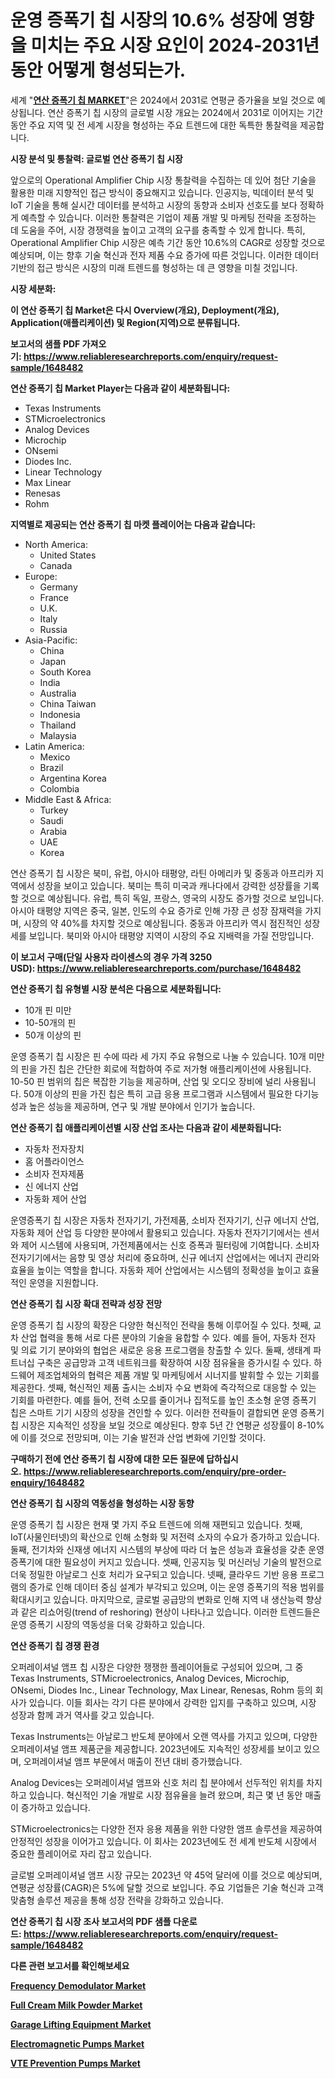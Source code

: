 <p><h1>운영 증폭기 칩 시장의 10.6% 성장에 영향을 미치는 주요 시장 요인이 2024-2031년 동안 어떻게 형성되는가.</h1></p><p>세계 "<strong><a href="https://www.reliableresearchreports.com/operational-amplifier-chip-market-r1648482?utm_campaign=106&utm_medium=8&utm_source=Github&utm_content=ia&utm_term=17122024&utm_id=operational-amplifier-chip">연산 증폭기 칩 MARKET</a></strong>"은 2024에서 2031로 연평균 증가율을 보일 것으로 예상됩니다. 연산 증폭기 칩 시장의 글로벌 시장 개요는 2024에서 2031로 이어지는 기간 동안 주요 지역 및 전 세계 시장을 형성하는 주요 트렌드에 대한 독특한 통찰력을 제공합니다.</p>
<p><strong>시장 분석 및 통찰력: 글로벌 연산 증폭기 칩 시장</strong></p>
<p><p>앞으로의 Operational Amplifier Chip 시장 통찰력을 수집하는 데 있어 첨단 기술을 활용한 미래 지향적인 접근 방식이 중요해지고 있습니다. 인공지능, 빅데이터 분석 및 IoT 기술을 통해 실시간 데이터를 분석하고 시장의 동향과 소비자 선호도를 보다 정확하게 예측할 수 있습니다. 이러한 통찰력은 기업이 제품 개발 및 마케팅 전략을 조정하는 데 도움을 주어, 시장 경쟁력을 높이고 고객의 요구를 충족할 수 있게 합니다. 특히, Operational Amplifier Chip 시장은 예측 기간 동안 10.6%의 CAGR로 성장할 것으로 예상되며, 이는 향후 기술 혁신과 전자 제품 수요 증가에 따른 것입니다. 이러한 데이터 기반의 접근 방식은 시장의 미래 트렌드를 형성하는 데 큰 영향을 미칠 것입니다.</p><a href="%7CAUTHORITHY_DOMAIN_URL%7C?utm_campaign=106&utm_medium=8&utm_source=Github&utm_content=ia&utm_term=17122024&utm_id=operational-amplifier-chip"></a></p>
<p><strong>시장 세분화:</strong></p>
<p><strong>이 연산 증폭기 칩 Market은 다시 Overview(개요), Deployment(개요), Application(애플리케이션) 및 Region(지역)으로 분류됩니다.</strong></p>
<p><strong>보고서의 샘플 PDF 가져오기:&nbsp;<a href="https://www.reliableresearchreports.com/enquiry/request-sample/1648482?utm_campaign=106&utm_medium=8&utm_source=Github&utm_content=ia&utm_term=17122024&utm_id=operational-amplifier-chip">https://www.reliableresearchreports.com/enquiry/request-sample/1648482</a></strong><strong></strong></p>
<p><strong>연산 증폭기 칩 Market Player는 다음과 같이 세분화됩니다:</strong></p>
<p><ul><li>Texas Instruments</li><li>STMicroelectronics</li><li>Analog Devices</li><li>Microchip</li><li>ONsemi</li><li>Diodes Inc.</li><li>Linear Technology</li><li>Max Linear</li><li>Renesas</li><li>Rohm</li></ul></p>
<p><strong>지역별로 제공되는 연산 증폭기 칩 마켓 플레이어는 다음과 같습니다:</strong></p>
<p><ul>
    <li>
        North America:
        <ul>
            <li>United States</li>
            <li>Canada</li>
        </ul>
    </li>
    <li>
        Europe:
        <ul>
            <li>Germany</li>
            <li>France</li>
            <li>U.K.</li>
            <li>Italy</li>
            <li>Russia</li>
        </ul>
    </li>
    <li>
        Asia-Pacific:
        <ul>
            <li>China</li>
            <li>Japan</li>
            <li>South Korea</li>
            <li>India</li>
            <li>Australia</li>
            <li>China Taiwan</li>
            <li>Indonesia</li>
            <li>Thailand</li>
            <li>Malaysia</li>
        </ul>
    </li>
    <li>
        Latin America:
        <ul>
            <li>Mexico</li>
            <li>Brazil</li>
            <li>Argentina Korea</li>
            <li>Colombia</li>
        </ul>
    </li>
    <li>
        Middle East & Africa:
        <ul>
            <li>Turkey</li>
            <li>Saudi</li>
            <li>Arabia</li>
            <li>UAE</li>
            <li>Korea</li>
        </ul>
    </li>
    </ul></p>
<p><p>연산 증폭기 칩 시장은 북미, 유럽, 아시아 태평양, 라틴 아메리카 및 중동과 아프리카 지역에서 성장을 보이고 있습니다. 북미는 특히 미국과 캐나다에서 강력한 성장률을 기록할 것으로 예상됩니다. 유럽, 특히 독일, 프랑스, 영국의 시장도 증가할 것으로 보입니다. 아시아 태평양 지역은 중국, 일본, 인도의 수요 증가로 인해 가장 큰 성장 잠재력을 가지며, 시장의 약 40%를 차지할 것으로 예상됩니다. 중동과 아프리카 역시 점진적인 성장세를 보입니다. 북미와 아시아 태평양 지역이 시장의 주요 지배력을 가질 전망입니다.</p></p>
<p><strong>이 보고서 구매(단일 사용자 라이센스의 경우 가격 3250 USD):&nbsp;<a href="https://www.reliableresearchreports.com/purchase/1648482?utm_campaign=106&utm_medium=8&utm_source=Github&utm_content=ia&utm_term=17122024&utm_id=operational-amplifier-chip">https://www.reliableresearchreports.com/purchase/1648482</a></strong></p>
<p><strong>연산 증폭기 칩 유형별 시장 분석은 다음으로 세분화됩니다:</strong></p>
<p><ul><li>10개 핀 미만</li><li>10-50개의 핀</li><li>50개 이상의 핀</li></ul></p>
<p><p>운영 증폭기 칩 시장은 핀 수에 따라 세 가지 주요 유형으로 나눌 수 있습니다. 10개 미만의 핀을 가진 칩은 간단한 회로에 적합하여 주로 저가형 애플리케이션에 사용됩니다. 10-50 핀 범위의 칩은 복잡한 기능을 제공하며, 산업 및 오디오 장비에 널리 사용됩니다. 50개 이상의 핀을 가진 칩은 특히 고급 응용 프로그램과 시스템에서 필요한 다기능성과 높은 성능을 제공하며, 연구 및 개발 분야에서 인기가 높습니다.</p></p>
<p><strong>연산 증폭기 칩 애플리케이션별 시장 산업 조사는 다음과 같이 세분화됩니다:</strong></p>
<p><ul><li>자동차 전자장치</li><li>홈 어플라이언스</li><li>소비자 전자제품</li><li>신 에너지 산업</li><li>자동화 제어 산업</li></ul></p>
<p><p>운영증폭기 칩 시장은 자동차 전자기기, 가전제품, 소비자 전자기기, 신규 에너지 산업, 자동화 제어 산업 등 다양한 분야에서 활용되고 있습니다. 자동차 전자기기에서는 센서와 제어 시스템에 사용되며, 가전제품에서는 신호 증폭과 필터링에 기여합니다. 소비자 전자기기에서는 음향 및 영상 처리에 중요하며, 신규 에너지 산업에서는 에너지 관리와 효율을 높이는 역할을 합니다. 자동화 제어 산업에서는 시스템의 정확성을 높이고 효율적인 운영을 지원합니다.</p></p>
<p><strong>연산 증폭기 칩 시장 확대 전략과 성장 전망</strong></p>
<p><p>운영 증폭기 칩 시장의 확장은 다양한 혁신적인 전략을 통해 이루어질 수 있다. 첫째, 교차 산업 협력을 통해 서로 다른 분야의 기술을 융합할 수 있다. 예를 들어, 자동차 전자 및 의료 기기 분야와의 협업은 새로운 응용 프로그램을 창출할 수 있다. 둘째, 생태계 파트너십 구축은 공급망과 고객 네트워크를 확장하여 시장 점유율을 증가시킬 수 있다. 하드웨어 제조업체와의 협력은 제품 개발 및 마케팅에서 시너지를 발휘할 수 있는 기회를 제공한다. 셋째, 혁신적인 제품 출시는 소비자 수요 변화에 즉각적으로 대응할 수 있는 기회를 마련한다. 예를 들어, 전력 소모를 줄이거나 집적도를 높인 초소형 운영 증폭기 칩은 스마트 기기 시장의 성장을 견인할 수 있다. 이러한 전략들이 결합되면 운영 증폭기 칩 시장은 지속적인 성장을 보일 것으로 예상된다. 향후 5년 간 연평균 성장률이 8-10%에 이를 것으로 전망되며, 이는 기술 발전과 산업 변화에 기인할 것이다.</p></p>
<p><strong>구매하기 전에 연산 증폭기 칩 시장에 대한 모든 질문에 답하십시오.&nbsp;<a href="https://www.reliableresearchreports.com/enquiry/pre-order-enquiry/1648482?utm_campaign=106&utm_medium=8&utm_source=Github&utm_content=ia&utm_term=17122024&utm_id=operational-amplifier-chip">https://www.reliableresearchreports.com/enquiry/pre-order-enquiry/1648482</a></strong><strong></strong></p>
<p><strong>연산 증폭기 칩 시장의 역동성을 형성하는 시장 동향</strong></p>
<p><p>운영 증폭기 칩 시장은 현재 몇 가지 주요 트렌드에 의해 재편되고 있습니다. 첫째, IoT(사물인터넷)의 확산으로 인해 소형화 및 저전력 소자의 수요가 증가하고 있습니다. 둘째, 전기차와 신재생 에너지 시스템의 부상에 따라 더 높은 성능과 효율성을 갖춘 운영 증폭기에 대한 필요성이 커지고 있습니다. 셋째, 인공지능 및 머신러닝 기술의 발전으로 더욱 정밀한 아날로그 신호 처리가 요구되고 있습니다. 넷째, 클라우드 기반 응용 프로그램의 증가로 인해 데이터 중심 설계가 부각되고 있으며, 이는 운영 증폭기의 적용 범위를 확대시키고 있습니다. 마지막으로, 글로벌 공급망의 변화로 인해 지역 내 생산능력 향상과 같은 리쇼어링(trend of reshoring) 현상이 나타나고 있습니다. 이러한 트렌드들은 운영 증폭기 시장의 역동성을 더욱 강화하고 있습니다.</p></p>
<p><strong>연산 증폭기 칩 경쟁 환경</strong></p>
<p><p>오퍼레이셔널 앰프 칩 시장은 다양한 쟁쟁한 플레이어들로 구성되어 있으며, 그 중 Texas Instruments, STMicroelectronics, Analog Devices, Microchip, ONsemi, Diodes Inc., Linear Technology, Max Linear, Renesas, Rohm 등의 회사가 있습니다. 이들 회사는 각기 다른 분야에서 강력한 입지를 구축하고 있으며, 시장 성장과 함께 과거 역사를 갖고 있습니다.</p><p>Texas Instruments는 아날로그 반도체 분야에서 오랜 역사를 가지고 있으며, 다양한 오퍼레이셔널 앰프 제품군을 제공합니다. 2023년에도 지속적인 성장세를 보이고 있으며, 오퍼레이셔널 앰프 부문에서 매출이 전년 대비 증가했습니다.</p><p>Analog Devices는 오퍼레이셔널 앰프와 신호 처리 칩 분야에서 선두적인 위치를 차지하고 있습니다. 혁신적인 기술 개발로 시장 점유율을 늘려 왔으며, 최근 몇 년 동안 매출이 증가하고 있습니다.</p><p>STMicroelectronics는 다양한 전자 응용 제품을 위한 다양한 앰프 솔루션을 제공하여 안정적인 성장을 이어가고 있습니다. 이 회사는 2023년에도 전 세계 반도체 시장에서 중요한 플레이어로 자리 잡고 있습니다.</p><p>글로벌 오퍼레이셔널 앰프 시장 규모는 2023년 약 45억 달러에 이를 것으로 예상되며, 연평균 성장률(CAGR)은 5%에 달할 것으로 보입니다. 주요 기업들은 기술 혁신과 고객 맞춤형 솔루션 제공을 통해 성장 전략을 강화하고 있습니다.</p></p>
<p><strong>연산 증폭기 칩 시장 조사 보고서의 PDF 샘플 다운로드:&nbsp;<a href="https://www.reliableresearchreports.com/enquiry/request-sample/1648482?utm_campaign=106&utm_medium=8&utm_source=Github&utm_content=ia&utm_term=17122024&utm_id=operational-amplifier-chip">https://www.reliableresearchreports.com/enquiry/request-sample/1648482</a></strong></p>
<p><strong></strong></p>
<p><strong></strong></p>
<p><strong></strong></p>
<p><strong></strong></p>
<p><strong>다른 관련 보고서를 확인해보세요</strong></p>
<p><strong><p><a href="https://www.linkedin.com/pulse/global-frequency-demodulator-markets-growth-journey-slmpe?utm_campaign=106&utm_medium=8&utm_source=Github&utm_content=ia&utm_term=17122024&utm_id=operational-amplifier-chip">Frequency Demodulator Market</a></p><p><a href="https://www.linkedin.com/pulse/full-cream-milk-powder-market-report-anticipated-cagr-at3sf?utm_campaign=106&utm_medium=8&utm_source=Github&utm_content=ia&utm_term=17122024&utm_id=operational-amplifier-chip">Full Cream Milk Powder Market</a></p><p><a href="https://www.linkedin.com/pulse/garage-lifting-equipment-market-growth-projections-62-cagr-dj0qf?utm_campaign=106&utm_medium=8&utm_source=Github&utm_content=ia&utm_term=17122024&utm_id=operational-amplifier-chip">Garage Lifting Equipment Market</a></p><p><a href="https://github.com/julyju69/Market-Research-Report-List-5/blob/main/electromagnetic-pumps-market.md?utm_campaign=106&utm_medium=8&utm_source=Github&utm_content=ia&utm_term=17122024&utm_id=operational-amplifier-chip">Electromagnetic Pumps Market</a></p><p><a href="https://github.com/nathandecarvalho/Market-Research-Report-List-5/blob/main/vte-prevention-pumps-market.md?utm_campaign=106&utm_medium=8&utm_source=Github&utm_content=ia&utm_term=17122024&utm_id=operational-amplifier-chip">VTE Prevention Pumps Market</a></p></strong></p>